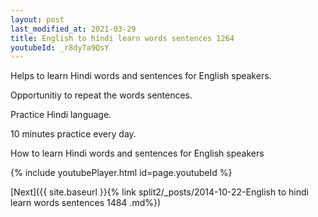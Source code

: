 ```yaml
---
layout: post
last_modified_at: 2021-03-29
title: English to hindi learn words sentences 1264 
youtubeId: _r8dyTa9QsY
---
```

 
 
Helps to learn Hindi words and sentences for English speakers.

Opportunitiy to repeat the words sentences. 

Practice Hindi language. 
 
10 minutes practice every day. 
 
How to learn Hindi words and sentences for English speakers 
 
{% include youtubePlayer.html id=page.youtubeId %}
 
 
[Next]({{ site.baseurl }}{% link  split2/_posts/2014-10-22-English to hindi learn words sentences 1484 .md%})
 

